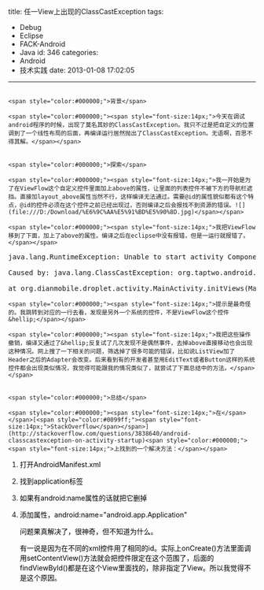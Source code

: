 title: 任一View上出现的ClassCastException
tags:
  - Debug
  - Eclipse
  - FACK-Android
  - Java
id: 346
categories:
  - Android
  - 技术实践
date: 2013-01-08 17:02:05
---

## 
	<span style="color:#000000;">背景</span>

	<span style="color:#000000;"><span style="font-size:14px;">今天在调试android程序的时候，出现了莫名其妙的ClassCastException。我只不过是把自定义的位置调到了一个线性布局的后面，再编译运行居然抛出了ClassCastException。无语啊，百思不得其解。</span></span>

## 
	<span style="color:#000000;">探索</span>

	<span style="color:#000000;"><span style="font-size:14px;">我一开始是为了在ViewFlow这个自定义控件里面加上above的属性，让里面的列表控件不被下方的导航栏遮挡。直接加layout_above属性当然不行，这样编译无法通过。需要@id的属性貌似都有这个特点，@id的控件必须在这个控件之前已经出现过，否则编译之后会报找不到资源的错误。![](file:///D:/Download/%E6%9C%AA%E5%91%BD%E5%90%8D.jpg)</span></span>

	<span style="color:#000000;"><span style="font-size:14px;">我把ViewFlow移到了下面，加上了above的属性。编译之后在eclipse中没有报错，但是一运行就报错了。</span></span>

<pre class="brush:java;">
java.lang.RuntimeException: Unable to start activity ComponentInfo{org.dianmobile.droplet/org.dianmobile.droplet.activity.MainActivity}: java.lang.ClassCastException: org.taptwp.android.widget.ViewFlow

Caused by: java.lang.ClassCastException: org.taptwo.android.widget.ViewFlow

at org.dianmobile.droplet.activity.MainActivity.initViews(MainActivty.java:105)</pre>

	<span style="color:#000000;"><span style="font-size:14px;">提示是最奇怪的。我跳转到对应的一行去看，发现是另外一个系统的控件，不是ViewFlow这个控件&hellip;</span></span>

	<span style="color:#000000;"><span style="font-size:14px;">我把这些操作撤销，编译又通过了&hellip;反复试了几次发现不是偶然事件，去掉above直接移动也会出现这种情况。网上搜了一下相关的问题，筛选掉了很多可能的错误，比如说ListView加了Header之后的Adapter会改变。后来看到有的开发者甚至用EditText或者Button这样的系统控件都会出现类似情况，我觉得可能跟我的情况类似了，就尝试了下面总结中的方法。</span></span>

## 
	<span style="color:#000000;">总结</span>

	<span style="color:#000000;"><span style="font-size:14px;">在</span></span>[<span style="color:#0099ff;"><span style="font-size:14px;">StackOverflow</span></span>](http://stackoverflow.com/questions/3838640/android-classcastexception-on-activity-startup)<span style="color:#000000;"><span style="font-size:14px;">上找到的一个解决方法：</span></span>

1.  <span style="color:#000000;"><span style="font-size:14px;">打开AndroidManifest.xml</span></span>
2.  <span style="color:#000000;"><span style="font-size:14px;">找到application标签</span></span>
3.  <span style="color:#000000;"><span style="font-size:14px;">如果有android:name属性的话就把它删掉</span></span>
4.  <span style="color:#000000;"><span style="font-size:14px;">添加属性，android:name=&quot;android.app.Application&quot;</span></span>

	<span style="color:#000000;"><span style="font-size:14px;">问题果真解决了，很神奇，但不知道为什么。</span></span>

	<span style="color:#000000;"><span style="font-size:14px;">有一说是因为在不同的xml控件用了相同的id。实际上onCreate()方法里面调用setContentView()方法就会把控件限定在这个范围了，后面的findViewById()都是在这个View里面找的，除非指定了View。所以我觉得不是这个原因。</span></span>